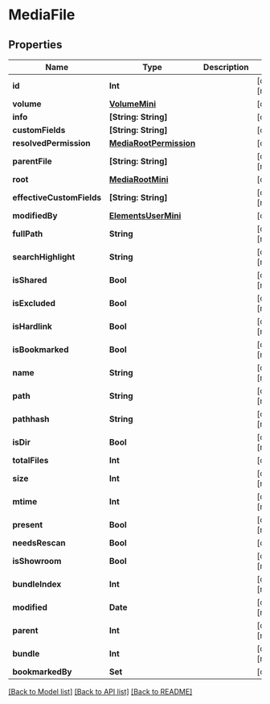 # MediaFile

## Properties

Name | Type | Description | Notes
------------ | ------------- | ------------- | -------------
**id** | **Int** |  | [optional] [readonly] 
**volume** | [**VolumeMini**](VolumeMini.md) |  | [optional] 
**info** | **[String: String]** |  | [optional] 
**customFields** | **[String: String]** |  | [optional] 
**resolvedPermission** | [**MediaRootPermission**](MediaRootPermission.md) |  | [optional] 
**parentFile** | **[String: String]** |  | [optional] [readonly] 
**root** | [**MediaRootMini**](MediaRootMini.md) |  | [optional] 
**effectiveCustomFields** | **[String: String]** |  | [optional] [readonly] 
**modifiedBy** | [**ElementsUserMini**](ElementsUserMini.md) |  | [optional] 
**fullPath** | **String** |  | [optional] [readonly] 
**searchHighlight** | **String** |  | [optional] [readonly] 
**isShared** | **Bool** |  | [optional] [readonly] 
**isExcluded** | **Bool** |  | [optional] [readonly] 
**isHardlink** | **Bool** |  | [optional] [readonly] 
**isBookmarked** | **Bool** |  | [optional] [readonly] 
**name** | **String** |  | [optional] [readonly] 
**path** | **String** |  | [optional] [readonly] 
**pathhash** | **String** |  | [optional] [readonly] 
**isDir** | **Bool** |  | [optional] [readonly] 
**totalFiles** | **Int** |  | [optional] 
**size** | **Int** |  | [optional] [readonly] 
**mtime** | **Int** |  | [optional] [readonly] 
**present** | **Bool** |  | [optional] [readonly] 
**needsRescan** | **Bool** |  | [optional] 
**isShowroom** | **Bool** |  | [optional] [readonly] 
**bundleIndex** | **Int** |  | [optional] [readonly] 
**modified** | **Date** |  | [optional] [readonly] 
**parent** | **Int** |  | [optional] [readonly] 
**bundle** | **Int** |  | [optional] [readonly] 
**bookmarkedBy** | **Set<Int>** |  | [optional] 

[[Back to Model list]](../README.md#documentation-for-models) [[Back to API list]](../README.md#documentation-for-api-endpoints) [[Back to README]](../README.md)


